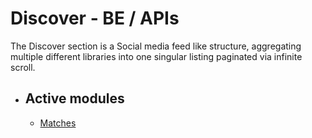 # Discover - BE / APIs

The Discover section is a Social media feed like structure, aggregating  multiple different libraries into one singular listing paginated via infinite scroll.

###
<ul>
<li><h2>Active modules</h2>
<ul>
<li> <a target="_blank" href="https://github.com/JOGO-FOOTBALL/matches-module">Matches</a>
</ul>
</ul>